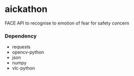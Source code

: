 # aickathon

FACE API to recognise to emotion of fear for safety concern

### Dependency
- requests
- opencv-python
- json
- numpy
- vlc-python

